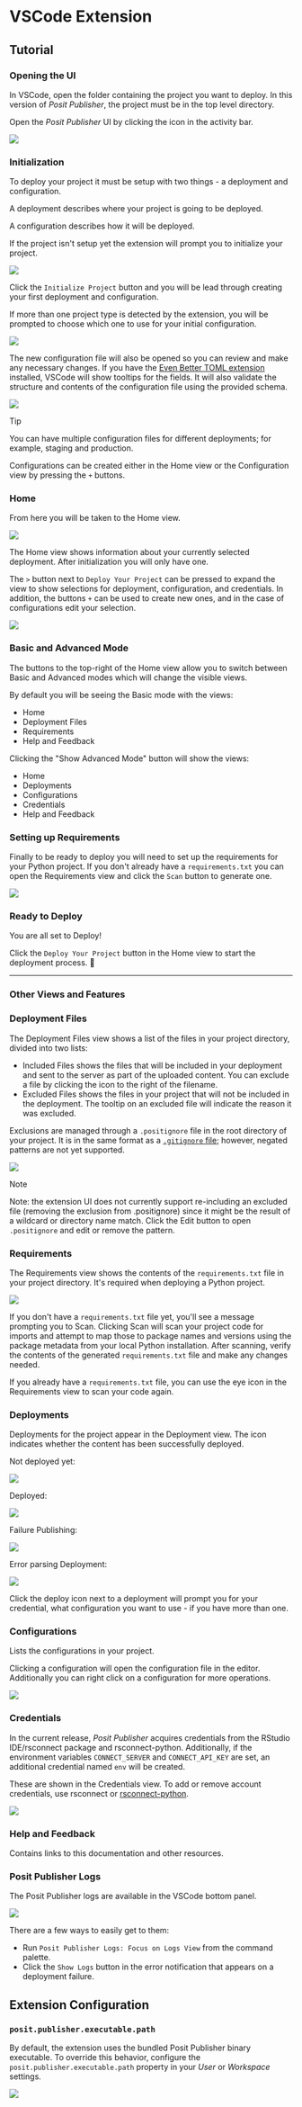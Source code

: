# VSCode Extension

## Tutorial

### Opening the UI

In VSCode, open the folder containing the project you want to deploy. In this version of _Posit Publisher_, the project must be in the top level directory.

Open the _Posit Publisher_ UI by clicking the icon in the activity bar.

![](https://cdn.posit.co/publisher/assets/img/icon.png)

### Initialization

To deploy your project it must be setup with two things - a deployment and configuration.

A deployment describes where your project is going to be deployed.

A configuration describes how it will be deployed.

If the project isn't setup yet the extension will prompt you to initialize your
project.

![](https://cdn.posit.co/publisher/assets/img/initialize-project.png)

Click the `Initialize Project` button and you will be lead through creating your
first deployment and configuration.

If more than one project type is detected by the extension, you will be prompted
to choose which one to use for your initial configuration.

![](https://cdn.posit.co/publisher/assets/img/choose-configuration.png)

The new configuration file will also be opened so you can review and make any necessary changes. If you have the [Even Better TOML extension](https://marketplace.visualstudio.com/items?itemName=tamasfe.even-better-toml) installed, VSCode will show tooltips for the fields. It will also validate the structure and contents of the configuration file using the provided schema.

![](https://cdn.posit.co/publisher/assets/img/configuration-file-with-tooltip.png)

> [!TIP]
> You can have multiple configuration files for different deployments; for
> example, staging and production.
>
> Configurations can be created either in the Home view or the Configuration view
> by pressing the `+` buttons.

### Home

From here you will be taken to the Home view.

![](https://cdn.posit.co/publisher/assets/img/home-view.png)

The Home view shows information about your currently selected deployment. After
initialization you will only have one.

The `>` button next to `Deploy Your Project` can be pressed to expand the view
to show selections for deployment, configuration, and credentials. In addition,
the buttons `+` can be used to create new ones, and in the case of
configurations edit your selection.

![](https://cdn.posit.co/publisher/assets/img/home-view-expanded.png)

### Basic and Advanced Mode

The buttons to the top-right of the Home view allow you to switch between Basic
and Advanced modes which will change the visible views.

By default you will be seeing the Basic mode with the views:

- Home
- Deployment Files
- Requirements
- Help and Feedback

Clicking the "Show Advanced Mode" button will show the views:

- Home
- Deployments
- Configurations
- Credentials
- Help and Feedback

### Setting up Requirements

Finally to be ready to deploy you will need to set up the requirements for your
Python project. If you don't already have a `requirements.txt` you can open
the Requirements view and click the `Scan` button to generate one.

![](https://cdn.posit.co/publisher/assets/img/requirements-view-init.png)

### Ready to Deploy

You are all set to Deploy!

Click the `Deploy Your Project` button in the Home view to start the deployment
process. :tada:

---

### Other Views and Features

### Deployment Files

The Deployment Files view shows a list of the files in your project directory,
divided into two lists:

- Included Files shows the files that will be included in your deployment and
  sent to the server as part of the uploaded content. You can exclude a file by
  clicking the icon to the right of the filename.
- Excluded Files shows the files in your project that will not be included in
  the deployment. The tooltip on an excluded file will indicate the reason it
  was excluded.

Exclusions are managed through a `.positignore` file in the root directory of
your project. It is in the same format as a [`.gitignore` file](https://git-scm.com/docs/gitignore);
however, negated patterns are not yet supported.

![](https://cdn.posit.co/publisher/assets/img/deployment-files-view.png)

> [!NOTE]
> Note: the extension UI does not currently support re-including an excluded file
> (removing the exclusion from .positignore) since it might be the result of a
> wildcard or directory name match. Click the Edit button to open `.positignore`
> and edit or remove the pattern.

### Requirements

The Requirements view shows the contents of the `requirements.txt` file in your
project directory. It's required when deploying a Python project.

![](https://cdn.posit.co/publisher/assets/img/requirements.png)

If you don't have a `requirements.txt` file yet, you'll see a message prompting
you to Scan. Clicking Scan will scan your project code for imports and attempt
to map those to package names and versions using the package metadata from your
local Python installation. After scanning, verify the contents of the generated
`requirements.txt` file and make any changes needed.

If you already have a `requirements.txt` file, you can use the eye icon in the
Requirements view to scan your code again.

### Deployments

Deployments for the project appear in the Deployment view. The icon indicates
whether the content has been successfully deployed.

Not deployed yet:

![](https://cdn.posit.co/publisher/assets/img/pre-deployment.png)

Deployed:

![](https://cdn.posit.co/publisher/assets/img/deployment.png)

Failure Publishing:

![](https://cdn.posit.co/publisher/assets/img/deployment-publish-error.png)

Error parsing Deployment:

![](https://cdn.posit.co/publisher/assets/img/deployment-error.png)

Click the deploy icon next to a deployment will prompt you for your credential,
what configuration you want to use - if you have more than one.

### Configurations

Lists the configurations in your project.

Clicking a configuration will open the configuration file in the editor.
Additionally you can right click on a configuration for more operations.

![](https://cdn.posit.co/publisher/assets/img/configurations.png)

### Credentials

In the current release, _Posit Publisher_ acquires credentials from the RStudio
IDE/rsconnect package and rsconnect-python. Additionally, if the environment
variables `CONNECT_SERVER` and `CONNECT_API_KEY` are set, an additional
credential named `env` will be created.

These are shown in the Credentials view. To add or remove account credentials,
use rsconnect or
[rsconnect-python](https://docs.posit.co/rsconnect-python/#remembering-server-information).

![](https://cdn.posit.co/publisher/assets/img/credentials.png)

### Help and Feedback

Contains links to this documentation and other resources.

### Posit Publisher Logs

The Posit Publisher logs are available in the VSCode bottom panel.

![](https://cdn.posit.co/publisher/assets/img/deployment-logs.png)

There are a few ways to easily get to them:

- Run `Posit Publisher Logs: Focus on Logs View` from the command palette.
- Click the `Show Logs` button in the error notification that appears on a
  deployment failure.

## Extension Configuration

### `posit.publisher.executable.path`

By default, the extension uses the bundled Posit Publisher binary executable. To
override this behavior, configure the `posit.publisher.executable.path` property
in your _User_ or _Workspace_ settings.

![](https://cdn.posit.co/publisher/assets/img/settings.png)
